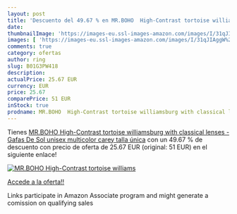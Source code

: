 ```yaml
---
layout: post
title: 'Descuento del 49.67 % en MR.BOHO  High-Contrast tortoise williams'
date: 
thumbnailImage: 'https://images-eu.ssl-images-amazon.com/images/I/31qJIAggW%2BL._SL200_.jpg'
images: [ 'https://images-eu.ssl-images-amazon.com/images/I/31qJIAggW%2BL._SL200_.jpg' ]
comments: true
category: ofertas
author: ring
slug: B01G3PW418
description:
actualPrice: 25.67 EUR
currency: EUR
price: 25.67
comparePrice: 51 EUR
inStock: true
prodname: MR.BOHO  High-Contrast tortoise williamsburg with classical lenses - Gafas De Sol unisex multicolor  carey   talla única
---
```


Tienes [MR.BOHO  High-Contrast tortoise williamsburg with classical lenses - Gafas De Sol unisex multicolor  carey   talla única](https://www.amazon.es/dp/B01G3PW418/?tag=tolees-21) con un 49.67 % de descuento con precio de oferta de 25.67 EUR (original: 51 EUR) en el siguiente enlace!

[![MR.BOHO  High-Contrast tortoise williams](https://images-eu.ssl-images-amazon.com/images/I/31qJIAggW%2BL._SL200_.jpg)](https://www.amazon.es/dp/B01G3PW418/?tag=tolees-21)

[Accede a la oferta!!](https://www.amazon.es/dp/B01G3PW418/?tag=tolees-21)

Links participate in Amazon Associate program and might generate a comission on qualifying sales


